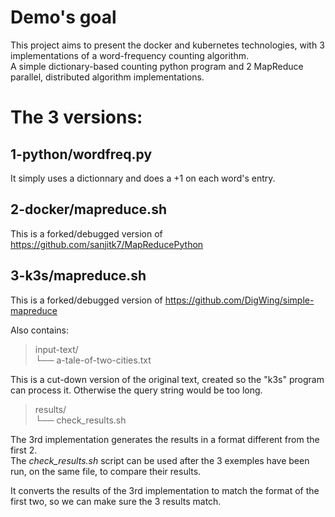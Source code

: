 # Demo's goal

This project aims to present the docker and kubernetes technologies, with 3 implementations of
a word-frequency counting algorithm.  
A simple dictionary-based counting python program and 2 MapReduce parallel, distributed algorithm implementations.

# The 3 versions:

## 1-python/wordfreq.py  

It simply uses a dictionnary and does a +1 on each word's entry.


## 2-docker/mapreduce.sh  
This is a forked/debugged version of https://github.com/sanjitk7/MapReducePython


## 3-k3s/mapreduce.sh  
This is a forked/debugged version of https://github.com/DigWing/simple-mapreduce


Also contains:
>  input-text/  
>  └── a-tale-of-two-cities.txt  

This is a cut-down  version of the original text, created so the "k3s" program
can process it. Otherwise the query string would be too long.



>  results/  
>  └── check_results.sh  

The 3rd implementation generates the results in a format different from the first 2.  
The *check_results.sh* script can be used after the 3 exemples have been run, on the same file, to compare their results.  

It converts the results of the 3rd implementation to match the format of
the first two, so we can make sure the 3 results match.

